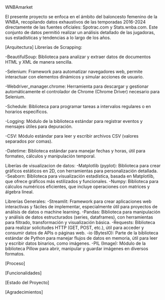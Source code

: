 WNBAmarket

El presente proyecto se enfoca en el ámbito del baloncesto femenino de la WNBA, recopilando
datos exhaustivos de las temporadas 2016-2024 directamente de las fuentes oficiales: Spotrac.com y Stats.wnba.com. Este conjunto de datos 
permitió realizar un análisis detallado de las jugadoras, sus estadísticas y tendencias a lo largo de los años.

[Arquitectura]
Librerías de Scrapping:

-BeautifulSoup: Biblioteca para analizar y extraer datos de documentos HTML y XML de manera sencilla.

-Selenium: Framework para automatizar navegadores web, permite interactuar con elementos dinámicos y simular acciones de usuario.

-Webdriver_manager.chrome: Herramienta para descargar y gestionar automáticamente el controlador de Chrome (Chrome Driver) necesario para Selenium.

-Schedule: Biblioteca para programar tareas a intervalos regulares o en horarios específicos.

-Logging: Módulo de la biblioteca estándar para registrar eventos y mensajes útiles para depuración.

-CSV: Módulo estándar para leer y escribir archivos CSV (valores separados por comas).

-Datetime: Biblioteca estándar para manejar fechas y horas, útil para formateo, cálculos y manipulación temporal.


Liberías de visualizacion de datos:
-Matplotlib (pyplot): Biblioteca para crear gráficos estáticos en 2D, con herramientas para personalización detallada.
-Seaborn: Biblioteca para visualización estadística, basada en Matplotlib, que ofrece gráficos más estilizados y funcionales. 
-Numpy: Biblioteca para cálculos numéricos eficientes, que incluye operaciones con matrices y álgebra lineal.

Librerías Generales: 
-Streamlit: Framework para crear aplicaciones web interactivas y fáciles de implementar, especialmente útil para proyectos de análisis de datos o machine learning.
-Pandas: Biblioteca para manipulación y análisis de datos estructurados (series, dataframes), con herramientas para filtrado, transformación y visualización básica.
-Requests: Biblioteca para realizar solicitudes HTTP (GET, POST, etc.), útil para acceder y consumir datos de APIs o páginas web.
-io (BytesIO): Parte de la biblioteca estándar de Python para manejar flujos de datos en memoria, útil para leer y escribir datos binarios, como imágenes.
-PIL (Image): Módulo de la biblioteca Pillow para abrir, manipular y guardar imágenes en diversos formatos.

[Proceso]

[Funcionalidades]

[Estado del Proyecto]

[Agradecimientos]
